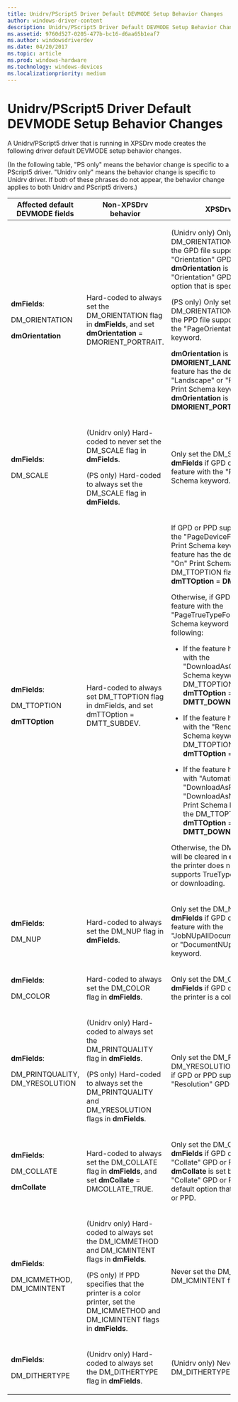 ```yaml
---
title: Unidrv/PScript5 Driver Default DEVMODE Setup Behavior Changes
author: windows-driver-content
description: Unidrv/PScript5 Driver Default DEVMODE Setup Behavior Changes
ms.assetid: 9760d527-0205-477b-bc16-d6aa65b1eaf7
ms.author: windowsdriverdev
ms.date: 04/20/2017
ms.topic: article
ms.prod: windows-hardware
ms.technology: windows-devices
ms.localizationpriority: medium
---
```


# Unidrv/PScript5 Driver Default DEVMODE Setup Behavior Changes


A Unidrv/PScript5 driver that is running in XPSDrv mode creates the following driver default DEVMODE setup behavior changes.

(In the following table, "PS only" means the behavior change is specific to a PScript5 driver. "Unidrv only" means the behavior change is specific to Unidrv driver. If both of these phrases do not appear, the behavior change applies to both Unidrv and PScript5 drivers.)

<table>
<colgroup>
<col width="33%" />
<col width="33%" />
<col width="33%" />
</colgroup>
<thead>
<tr class="header">
<th>Affected default DEVMODE fields</th>
<th>Non-XPSDrv behavior</th>
<th>XPSDrv behavior</th>
</tr>
</thead>
<tbody>
<tr class="odd">
<td><p><strong>dmFields</strong>:</p>
<p>DM_ORIENTATION</p>
<p><strong>dmOrientation</strong></p></td>
<td><p>Hard-coded to always set the DM_ORIENTATION flag in <strong>dmFields</strong>, and set <strong>dmOrientation</strong> = DMORIENT_PORTRAIT.</p></td>
<td><p>(Unidrv only) Only set the DM_ORIENTATION flag in <strong>dmFields</strong> if the GPD file supports the &quot;Orientation&quot; GPD feature. <strong>dmOrientation</strong> is set based on the &quot;Orientation&quot; GPD feature's default option that is specified in the GPD file.</p>
<p>(PS only) Only set the DM_ORIENTATION flag in <strong>dmFields</strong> if the PPD file supports a feature with the &quot;PageOrientation&quot; Print Schema keyword.</p>
<p><strong>dmOrientation</strong> is set to <strong>DMORIENT_LANDSCAPE</strong> if that feature has the default option with the &quot;Landscape&quot; or &quot;ReverseLandscape&quot; Print Schema keyword. Otherwise, <strong>dmOrientation</strong> is set to <strong>DMORIENT_PORTRAIT</strong>.</p></td>
</tr>
<tr class="even">
<td><p><strong>dmFields</strong>:</p>
<p>DM_SCALE</p></td>
<td><p>(Unidrv only) Hard-coded to never set the DM_SCALE flag in <strong>dmFields</strong>.</p>
<p>(PS only) Hard-coded to always set the DM_SCALE flag in <strong>dmFields</strong>.</p></td>
<td><p>Only set the DM_SCALE flag in <strong>dmFields</strong> if GPD or PPD supports a feature with the &quot;PageScaling&quot; Print Schema keyword.</p></td>
</tr>
<tr class="odd">
<td><p><strong>dmFields</strong>:</p>
<p>DM_TTOPTION</p>
<p><strong>dmTTOption</strong></p></td>
<td><p>Hard-coded to always set DM_TTOPTION flag in dmFields, and set dmTTOption = DMTT_SUBDEV.</p></td>
<td><p>If GPD or PPD supports a feature with the &quot;PageDeviceFontSubstitution&quot; Print Schema keyword and the feature has the default option with the &quot;On&quot; Print Schema keyword, set the DM_TTOPTION flag and set <strong>dmTTOption</strong> = <strong>DMTT_SUBDEV</strong>.</p>
<p>Otherwise, if GPD or PPD supports a feature with the &quot;PageTrueTypeFontMode&quot; Print Schema keyword and one of the following:</p>
<ul>
<li><p>If the feature has a default option with the &quot;DownloadAsOutlineFont&quot; Print Schema keyword, then set the DM_TTOPTION flag and set <strong>dmTTOption</strong> = <strong>DMTT_DOWNLOAD_OUTLINE</strong>.</p></li>
<li><p>If the feature has a default option with the &quot;RenderAsBitmap&quot; Print Schema keyword, then set the DM_TTOPTION flag and set <strong>dmTTOption</strong> = <strong>DMTT_BITMAP</strong>;</p></li>
<li><p>If the feature has a default option with &quot;Automatic&quot;, &quot;DownloadAsRasterFont&quot;, or &quot;DownloadAsNativeTrueTypeFont&quot; Print Schema keyword, then set the DM_TTOPTION flag and set <strong>dmTTOption</strong> = <strong>DMTT_DOWNLOAD</strong>.</p></li>
</ul>
<p>Otherwise, the DM_TTOPTION flag will be cleared in <strong>dmFields</strong> because the printer does not indicate that it supports TrueType font substitution or downloading.</p></td>
</tr>
<tr class="even">
<td><p><strong>dmFields</strong>:</p>
<p>DM_NUP</p></td>
<td><p>Hard-coded to always set the DM_NUP flag in <strong>dmFields</strong>.</p></td>
<td><p>Only set the DM_NUP flag in <strong>dmFields</strong> if GPD or PPD supports a feature with the &quot;JobNUpAllDocumentsContiguously or &quot;DocumentNUp&quot; Print Schema keyword.</p></td>
</tr>
<tr class="odd">
<td><p><strong>dmFields</strong>:</p>
<p>DM_COLOR</p></td>
<td><p>Hard-coded to always set the DM_COLOR flag in <strong>dmFields</strong>.</p></td>
<td><p>Only set the DM_COLOR flag in <strong>dmFields</strong> if GPD or PPD specifies that the printer is a color printer.</p></td>
</tr>
<tr class="even">
<td><p><strong>dmFields</strong>:</p>
<p>DM_PRINTQUALITY, DM_YRESOLUTION</p></td>
<td><p>(Unidrv only) Hard-coded to always set the DM_PRINTQUALITY flag in <strong>dmFields</strong>.</p>
<p>(PS only) Hard-coded to always set the DM_PRINTQUALITY and DM_YRESOLUTION flags in <strong>dmFields</strong>.</p></td>
<td><p>Only set the DM_PRINTQUALITY and DM_YRESOLUTION flags in <strong>dmFields</strong> if GPD or PPD supports the &quot;Resolution&quot; GPD or PPD feature.</p></td>
</tr>
<tr class="odd">
<td><p><strong>dmFields</strong>:</p>
<p>DM_COLLATE</p>
<p><strong>dmCollate</strong></p></td>
<td><p>Hard-coded to always set the DM_COLLATE flag in <strong>dmFields</strong>, and set <strong>dmCollate</strong> = DMCOLLATE_TRUE.</p></td>
<td><p>Only set the DM_COLLATE flag in <strong>dmFields</strong> if GPD or PPD supports the &quot;Collate&quot; GPD or PPD feature. <strong>dmCollate</strong> is set based on the &quot;Collate&quot; GPD or PPD feature's default option that is specified in GPD or PPD.</p></td>
</tr>
<tr class="even">
<td><p><strong>dmFields</strong>:</p>
<p>DM_ICMMETHOD, DM_ICMINTENT</p></td>
<td><p>(Unidrv only) Hard-coded to always set the DM_ICMMETHOD and DM_ICMINTENT flags in <strong>dmFields</strong>.</p>
<p>(PS only) If PPD specifies that the printer is a color printer, set the DM_ICMMETHOD and DM_ICMINTENT flags in <strong>dmFields</strong>.</p></td>
<td><p>Never set the DM_ICMMETHOD or DM_ICMINTENT flags in <strong>dmFields</strong>.</p></td>
</tr>
<tr class="odd">
<td><p><strong>dmFields</strong>:</p>
<p>DM_DITHERTYPE</p></td>
<td><p>(Unidrv only) Hard-coded to always set the DM_DITHERTYPE flag in <strong>dmFields</strong>.</p></td>
<td><p>(Unidrv only) Never set the DM_DITHERTYPE flag in <strong>dmFields</strong>.</p></td>
</tr>
</tbody>
</table>

 

 

 




